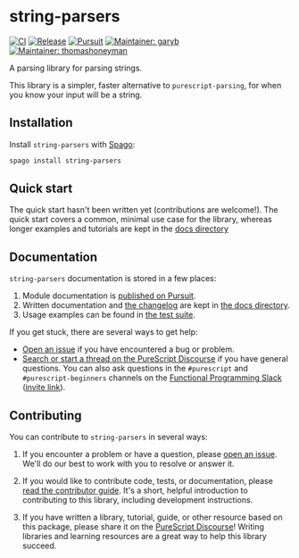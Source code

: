 # string-parsers

[![CI](https://github.com/purescript-contrib/purescript-string-parsers/workflows/CI/badge.svg?branch=main)](https://github.com/purescript-contrib/purescript-string-parsers/actions?query=workflow%3ACI+branch%3Amain)
[![Release](http://img.shields.io/github/release/purescript-contrib/purescript-string-parsers.svg)](https://github.com/purescript-contrib/purescript-string-parsers/releases)
[![Pursuit](http://pursuit.purescript.org/packages/purescript-string-parsers/badge)](http://pursuit.purescript.org/packages/purescript-string-parsers)
[![Maintainer: garyb](https://img.shields.io/badge/maintainer-garyb-teal.svg)](http://github.com/garyb)
[![Maintainer: thomashoneyman](https://img.shields.io/badge/maintainer-thomashoneyman-teal.svg)](http://github.com/thomashoneyman)

A parsing library for parsing strings.

This library is a simpler, faster alternative to `purescript-parsing`, for when you know your input will be a string.

## Installation

Install `string-parsers` with [Spago](https://github.com/purescript/spago):

```sh
spago install string-parsers
```

## Quick start

The quick start hasn't been written yet (contributions are welcome!). The quick start covers a common, minimal use case for the library, whereas longer examples and tutorials are kept in the [docs directory](./docs.)

## Documentation

`string-parsers` documentation is stored in a few places:

1. Module documentation is [published on Pursuit](https://pursuit.purescript.org/packages/purescript-string-parsers).
2. Written documentation and [the changelog](./docs/CHANGELOG.md) are kept in [the docs directory](./docs).
3. Usage examples can be found in [the test suite](./test).

If you get stuck, there are several ways to get help:

- [Open an issue](https://github.com/purescript-contrib/purescript-string-parsers/issues) if you have encountered a bug or problem.
- [Search or start a thread on the PureScript Discourse](https://discourse.purescript.org) if you have general questions. You can also ask questions in the `#purescript` and `#purescript-beginners` channels on the [Functional Programming Slack](https://functionalprogramming.slack.com) ([invite link](https://fpchat-invite.herokuapp.com/)).

## Contributing

You can contribute to `string-parsers` in several ways:

1. If you encounter a problem or have a question, please [open an issue](https://github.com/purescript-contrib/purescript-string-parsers/issues). We'll do our best to work with you to resolve or answer it.

2. If you would like to contribute code, tests, or documentation, please [read the contributor guide](./.github/CONTRIBUTING.md). It's a short, helpful introduction to contributing to this library, including development instructions.

3. If you have written a library, tutorial, guide, or other resource based on this package, please share it on the [PureScript Discourse](https://discourse.purescript.org)! Writing libraries and learning resources are a great way to help this library succeed.
